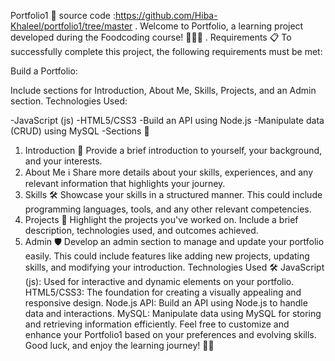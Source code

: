 Portfolio1 🚀 source code :https://github.com/Hiba-Khaleel/portfolio1/tree/master
.
Welcome to Portfolio, a learning project developed during the Foodcoding course! 🍔👨‍💻
.
Requirements 📋
To successfully complete this project, the following requirements must be met:

Build a Portfolio:

Include sections for Introduction, About Me, Skills, Projects, and an Admin section.
Technologies Used:

-JavaScript (js)
-HTML5/CSS3
-Build an API using Node.js
-Manipulate data (CRUD) using MySQL
-Sections 📑
1. Introduction 🌟
Provide a brief introduction to yourself, your background, and your interests.
2. About Me ℹ️
Share more details about your skills, experiences, and any relevant information that highlights your journey.
3. Skills 🛠️
Showcase your skills in a structured manner. This could include programming languages, tools, and any other relevant competencies.
4. Projects 🚧
Highlight the projects you've worked on. Include a brief description, technologies used, and outcomes achieved.
5. Admin 🛡️
Develop an admin section to manage and update your portfolio easily. This could include features like adding new projects, updating skills, and modifying your introduction.
Technologies Used 🛠️
JavaScript (js): Used for interactive and dynamic elements on your portfolio.
HTML5/CSS3: The foundation for creating a visually appealing and responsive design.
Node.js API: Build an API using Node.js to handle data and interactions.
MySQL: Manipulate data using MySQL for storing and retrieving information efficiently.
Feel free to customize and enhance your Portfolio1 based on your preferences and evolving skills. Good luck, and enjoy the learning journey! 🚀🌟
